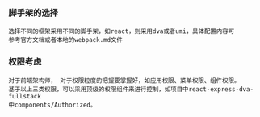 ### 脚手架的选择
    选择不同的框架采用不同的脚手架，如react，则采用dva或者umi，具体配置内容可
    参考官方文档或者本地的webpack.md文件


### 权限考虑
    对于前端架构师， 对于权限粒度的把握要掌握好，如应用权限、菜单权限、组件权限。
    基于以上三类权限，可以采用顶级的权限组件来进行控制，如项目中react-express-dva-fullstack
    中components/Authorized。



